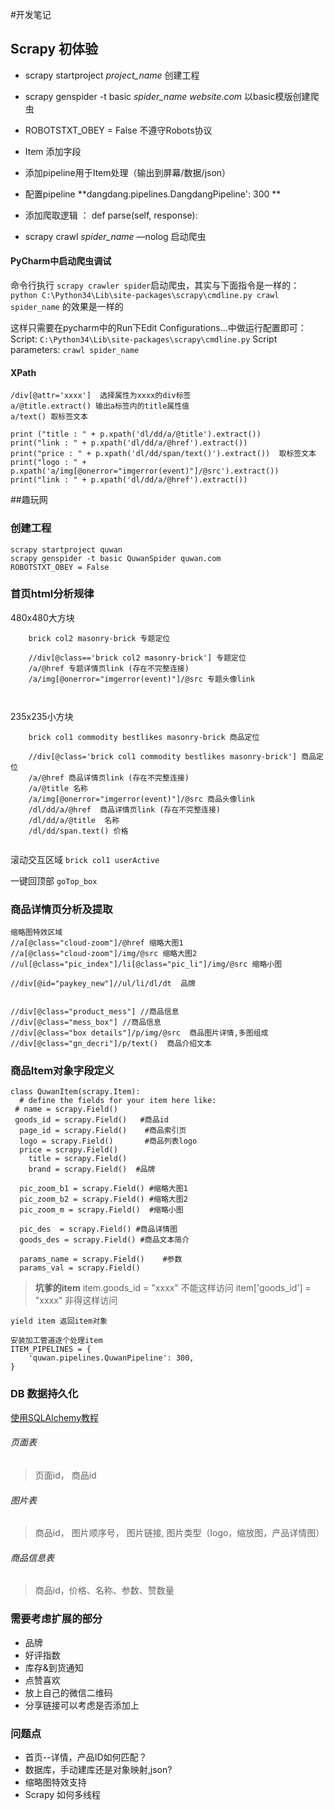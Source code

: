 #开发笔记
## Scrapy 初体验

- scrapy startproject   *project_name*  创建工程

- scrapy genspider -t basic  *spider_name* *website.com* 以basic模版创建爬虫

- ROBOTSTXT_OBEY = False  不遵守Robots协议

- Item 添加字段

- 添加pipeline用于Item处理（输出到屏幕/数据/json）

- 配置pipeline  **dangdang.pipelines.DangdangPipeline&#39;: 300    **

- 添加爬取逻辑 ：    def parse(self, response):

- scrapy crawl *spider_name*  —nolog 启动爬虫

#### PyCharm中启动爬虫调试
命令行执行 `scrapy crawler spider`启动爬虫，其实与下面指令是一样的：
`python C:\Python34\Lib\site-packages\scrapy\cmdline.py crawl spider_name`
的效果是一样的


这样只需要在pycharm中的Run下Edit Configurations...中做运行配置即可：
Script: `C:\Python34\Lib\site-packages\scrapy\cmdline.py`
Script parameters: `crawl spider_name`

#### XPath
```
/div[@attr='xxxx']  选择属性为xxxx的div标签
a/@title.extract() 输出a标签内的title属性值
a/text() 取标签文本

print ("title : " + p.xpath('dl/dd/a/@title').extract()) 
print("link : " + p.xpath('dl/dd/a/@href').extract())
print("price : " + p.xpath('dl/dd/span/text()').extract())  取标签文本
print("logo : " + p.xpath('a/img[@onerror="imgerror(event)"]/@src').extract())
print("link : " + p.xpath('dl/dd/a/@href').extract())
```
##趣玩网

### 创建工程
```
scrapy startproject quwan
scrapy genspider -t basic QuwanSpider quwan.com
ROBOTSTXT_OBEY = False
```

### 首页html分析规律
480x480大方块
```
    brick col2 masonry-brick 专题定位
    
    //div[@class=='brick col2 masonry-brick'] 专题定位
    /a/@href 专题详情页link (存在不完整连接)
    /a/img[@onerror="imgerror(event)"]/@src 专题头像link

    
```

235x235小方块

```
    brick col1 commodity bestlikes masonry-brick 商品定位
    
    //div[@class='brick col1 commodity bestlikes masonry-brick'] 商品定位
    /a/@href 商品详情页link (存在不完整连接)
    /a/@title 名称
    /a/img[@onerror="imgerror(event)"]/@src 商品头像link
    /dl/dd/a/@href  商品详情页link (存在不完整连接)
    /dl/dd/a/@title  名称
    /dl/dd/span.text() 价格
    
```


滚动交互区域
    `brick col1 userActive`

一键回顶部
`goTop_box`



### 商品详情页分析及提取
```
缩略图特效区域
//a[@class="cloud-zoom"]/@href 缩略大图1
//a[@class="cloud-zoom"]/img/@src 缩略大图2
//ul[@class="pic_index"]/li[@class="pic_li"]/img/@src 缩略小图

//div[@id="paykey_new"]//ul/li/dl/dt  品牌


//div[@class="product_mess"] //商品信息
//div[@class="mess_box"] //商品信息
//div[@class="box details"]/p/img/@src  商品图片详情,多图组成
//div[@class="gn_decri"]/p/text()  商品介绍文本

```

### 商品Item对象字段定义
```
class QuwanItem(scrapy.Item):
  # define the fields for your item here like:
 # name = scrapy.Field()  
 goods_id = scrapy.Field()   #商品id
  page_id = scrapy.Field()    #商品索引页
  logo = scrapy.Field()       #商品列表logo
  price = scrapy.Field()
    title = scrapy.Field()
    brand = scrapy.Field()  #品牌

  pic_zoom_b1 = scrapy.Field() #缩略大图1
  pic_zoom_b2 = scrapy.Field() #缩略大图2
  pic_zoom_m = scrapy.Field()  #缩略小图

  pic_des  = scrapy.Field() #商品详情图
  goods_des = scrapy.Field() #商品文本简介

  params_name = scrapy.Field()    #参数
  params_val = scrapy.Field()
```


> **坑爹的item**
item.goods_id = "xxxx"  不能这样访问
item['goods_id'] = "xxxx" 非得这样访问

``` 
yield item 返回item对象

安装加工管道逐个处理item
ITEM_PIPELINES = {
    'quwan.pipelines.QuwanPipeline': 300,
}
```

### DB 数据持久化
[使用SQLAlchemy教程](http://www.liaoxuefeng.com/wiki/001374738125095c955c1e6d8bb493182103fac9270762a000/0014021031294178f993c85204e4d1b81ab032070641ce5000)

###### 页面表
>页面id， 商品id

###### 图片表
>商品id， 图片顺序号， 图片链接, 图片类型（logo，缩放图，产品详情图）

###### 商品信息表
> 商品id，价格、名称、参数、赞数量


### 需要考虑扩展的部分
- 品牌
- 好评指数
- 库存&到货通知
- 点赞喜欢
- 放上自己的微信二维码
- 分享链接可以考虑是否添加上

### 问题点
- 首页--详情，产品ID如何匹配？
- 数据库，手动建库还是对象映射,json?
- 缩略图特效支持
- Scrapy 如何多线程